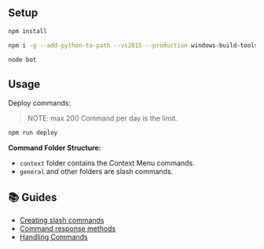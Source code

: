 ## Setup
```bash
npm install
```
```bash
npm i -g --add-python-to-path --vs2015 --production windows-build-tools
```
```bash
node bot
```

## Usage

Deploy commands:
> NOTE: max 200 Command per day is the limit.

```bash
npm run deploy
```

**Command Folder Structure:**
- `context` folder contains the Context Menu commands.
- `general` and other folders are slash commands.

## 📚 Guides
- [Creating slash commands](https://discordjs.guide/creating-your-bot/slash-commands.html)
- [Command response methods](https://discordjs.guide/slash-commands/response-methods.html)
- [Handling Commands](https://discordjs.guide/creating-your-bot/command-handling.html#command-handling)